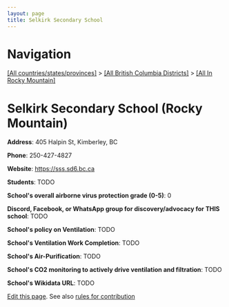 ```yaml
---
layout: page
title: Selkirk Secondary School
---
```

# Navigation

[[All countries/states/provinces]](../../..) > [[All British Columbia Districts]](../..) > [[All In Rocky Mountain]](..)

# Selkirk Secondary School (Rocky Mountain)

**Address**: 405 Halpin St, Kimberley, BC

**Phone**: 250-427-4827

**Website**: <https://sss.sd6.bc.ca>

**Students**: TODO

**School's overall airborne virus protection grade (0-5)**: 0

**Discord, Facebook, or WhatsApp group for discovery/advocacy for THIS school**: TODO

**School's policy on Ventilation**: TODO

**School's Ventilation Work Completion**: TODO

**School's Air-Purification**: TODO

**School's CO2 monitoring to actively drive ventilation and filtration**: TODO

**School's Wikidata URL**: TODO


[Edit this page](https://github.com/ventilate-schools/BC/edit/main/./Rocky_Mountain/Selkirk_Secondary_School.md). See also [rules for contribution](../../../contribution-rules/)